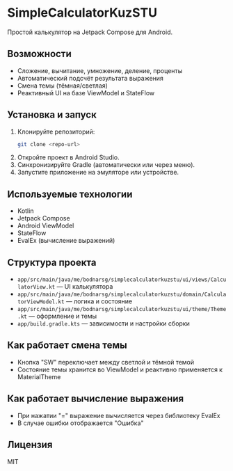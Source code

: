 # SimpleCalculatorKuzSTU

Простой калькулятор на Jetpack Compose для Android.

## Возможности
- Сложение, вычитание, умножение, деление, проценты
- Автоматический подсчёт результата выражения
- Смена темы (тёмная/светлая)
- Реактивный UI на базе ViewModel и StateFlow

## Установка и запуск
1. Клонируйте репозиторий:
   ```sh
   git clone <repo-url>
   ```
2. Откройте проект в Android Studio.
3. Синхронизируйте Gradle (автоматически или через меню).
4. Запустите приложение на эмуляторе или устройстве.

## Используемые технологии
- Kotlin
- Jetpack Compose
- Android ViewModel
- StateFlow
- EvalEx (вычисление выражений)

## Структура проекта
- `app/src/main/java/me/bodnarsg/simplecalculatorkuzstu/ui/views/CalculatorView.kt` — UI калькулятора
- `app/src/main/java/me/bodnarsg/simplecalculatorkuzstu/domain/CalculatorViewModel.kt` — логика и состояние
- `app/src/main/java/me/bodnarsg/simplecalculatorkuzstu/ui/theme/Theme.kt` — оформление и темы
- `app/build.gradle.kts` — зависимости и настройки сборки

## Как работает смена темы
- Кнопка "SW" переключает между светлой и тёмной темой
- Состояние темы хранится во ViewModel и реактивно применяется к MaterialTheme

## Как работает вычисление выражения
- При нажатии "=" выражение вычисляется через библиотеку EvalEx
- В случае ошибки отображается "Ошибка"

## Лицензия
MIT

